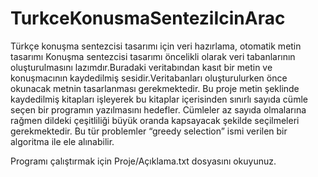 # TurkceKonusmaSenteziIcinArac
Türkçe konuşma sentezcisi tasarımı için veri hazırlama, otomatik metin tasarımı
Konuşma sentezcisi tasarımı öncelikli olarak veri tabanlarının oluşturulmasını lazımdır.Buradaki veritabından kasıt bir metin ve konuşmacının kaydedilmiş sesidir.Veritabanları oluşturulurken önce okunacak metnin tasarlanması gerekmektedir. Bu proje metin şeklinde kaydedilmiş kitapları işleyerek bu kitaplar içerisinden sınırlı sayıda cümle seçen bir programın yazılmasını hedefler. Cümleler az sayıda olmalarına rağmen dildeki çeşitliliği büyük oranda kapsayacak şekilde seçilmeleri gerekmektedir. Bu tür problemler “greedy selection” ismi verilen bir algoritma ile ele alınabilir.

Programı çalıştırmak için Proje/Açıklama.txt dosyasını okuyunuz.
